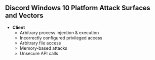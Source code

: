 ## Discord Windows 10 Platform Attack Surfaces and Vectors

- **Client** <br>
  - Arbitrary process injection & execution
  - Incorrectly configured privileged access
  - Arbitrary file access
  - Memory-based attacks
  - Unsecure API calls
